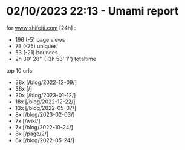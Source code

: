 # 02/10/2023 22:13 - Umami report
for www.shifeiti.com [24h] :

 - 196 (-5) page views
 - 73 (-25) uniques
 - 53 (-21) bounces
 - 2h 30' 28'' (-3h 53' 1'') totaltime


top 10 urls:
 - 38x [/blog/2022-12-09/]
 - 36x [/]
 - 30x [/blog/2023-01-12/]
 - 18x [/blog/2022-12-22/]
 - 13x [/blog/2022-05-07/]
 - 8x [/blog/2023-02-03/]
 - 7x [/wiki/]
 - 7x [/blog/2022-10-24/]
 - 6x [/page/2/]
 - 6x [/blog/2022-05-24/]


